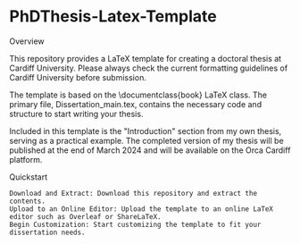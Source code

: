 # PhDThesis-Latex-Template

Overview

This repository provides a LaTeX template for creating a doctoral thesis at Cardiff University. Please always check the current formatting guidelines of Cardiff University before submission.

The template is based on the \documentclass{book} LaTeX class. The primary file, Dissertation_main.tex, contains the necessary code and structure to start writing your thesis.

Included in this template is the "Introduction" section from my own thesis, serving as a practical example. The completed version of my thesis will be published at the end of March 2024 and will be available on the Orca Cardiff platform.


Quickstart

    Download and Extract: Download this repository and extract the contents.
    Upload to an Online Editor: Upload the template to an online LaTeX editor such as Overleaf or ShareLaTeX.
    Begin Customization: Start customizing the template to fit your dissertation needs.
